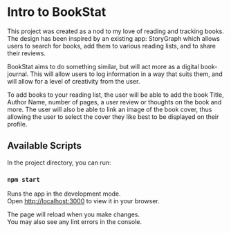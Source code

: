 # Intro to BookStat

This project was created as a nod to my love of reading and tracking books. The design has been inspired by an existing app: StoryGraph which allows users to search for books, add them to various reading lists, and to share their reviews. 

BookStat aims to do something similar, but will act more as a digital book-journal. This will allow users to log information in a way that suits them, and will allow for a level of creativity from the user. 

To add books to your reading list, the user will be able to add the book Title, Author Name, number of pages, a user review or thoughts on the book and more. The user will also be able to link an image of the book cover, thus allowing the user to select the cover they like best to be displayed on their profile.

## Available Scripts

In the project directory, you can run:

### `npm start`

Runs the app in the development mode.\
Open [http://localhost:3000](http://localhost:3000) to view it in your browser.

The page will reload when you make changes.\
You may also see any lint errors in the console.